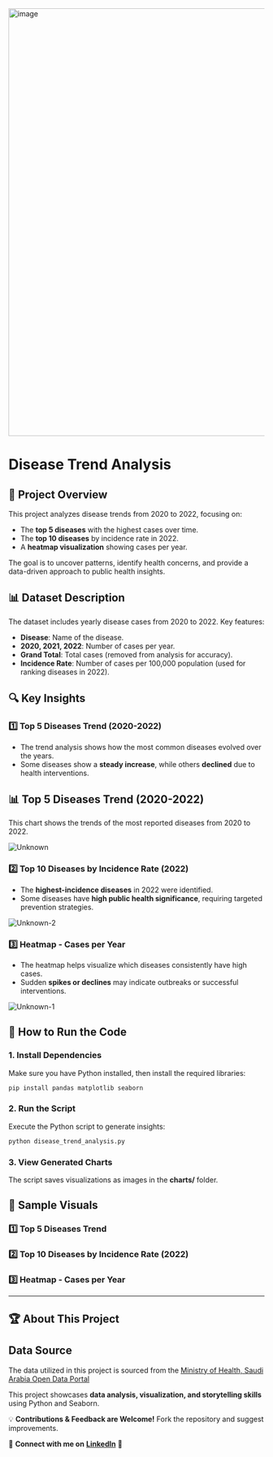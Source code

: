 <img width="842" alt="image" src="https://github.com/user-attachments/assets/a9569d8a-9cc4-449f-bb22-bb4b7933228f" />





























# Disease Trend Analysis

## 📌 Project Overview

This project analyzes disease trends from 2020 to 2022, focusing on:

- The **top 5 diseases** with the highest cases over time.
- The **top 10 diseases** by incidence rate in 2022.
- A **heatmap visualization** showing cases per year.

The goal is to uncover patterns, identify health concerns, and provide a data-driven approach to public health insights.

## 📊 Dataset Description

The dataset includes yearly disease cases from 2020 to 2022. Key features:

- **Disease**: Name of the disease.
- **2020, 2021, 2022**: Number of cases per year.
- **Grand Total**: Total cases (removed from analysis for accuracy).
- **Incidence Rate**: Number of cases per 100,000 population (used for ranking diseases in 2022).

## 🔍 Key Insights

### **1️⃣ Top 5 Diseases Trend (2020-2022)**

- The trend analysis shows how the most common diseases evolved over the years.
- Some diseases show a **steady increase**, while others **declined** due to health interventions.



## 📊 Top 5 Diseases Trend (2020-2022)
This chart shows the trends of the most reported diseases from 2020 to 2022.


![Unknown](https://github.com/user-attachments/assets/e7cdfb5a-84c5-450d-afc8-7dcfbbd4bb27)












### **2️⃣ Top 10 Diseases by Incidence Rate (2022)**

- The **highest-incidence diseases** in 2022 were identified.
- Some diseases have **high public health significance**, requiring targeted prevention strategies.


![Unknown-2](https://github.com/user-attachments/assets/699c0af5-2529-4277-9a49-3b4329e96f64)










### **3️⃣ Heatmap - Cases per Year**

- The heatmap helps visualize which diseases consistently have high cases.
- Sudden **spikes or declines** may indicate outbreaks or successful interventions.


![Unknown-1](https://github.com/user-attachments/assets/b611bc59-72f3-4b43-96c9-138e11cb4ce5)








## 🚀 How to Run the Code

### **1. Install Dependencies**

Make sure you have Python installed, then install the required libraries:

```bash
pip install pandas matplotlib seaborn
```

### **2. Run the Script**

Execute the Python script to generate insights:

```bash
python disease_trend_analysis.py
```

### **3. View Generated Charts**

The script saves visualizations as images in the **charts/** folder.

## 📸 Sample Visuals

### **1️⃣ Top 5 Diseases Trend**



### **2️⃣ Top 10 Diseases by Incidence Rate (2022)**



### **3️⃣ Heatmap - Cases per Year**


 
---

## 🏆 About This Project

## Data Source

The data utilized in this project is sourced from the [Ministry of Health, Saudi Arabia Open Data Portal]([ges/default.aspx](https://www.moh.gov.sa/en/Ministry/OpenData/Pages/Open-Data-Library.aspx)) 


This project showcases **data analysis, visualization, and storytelling skills** using Python and Seaborn.

💡 **Contributions & Feedback are Welcome!** Fork the repository and suggest improvements.

🔗 **Connect with me on** **[LinkedIn](www.linkedin.com/in/ghaida-alhazzaa-5739802a9)** 🚀

